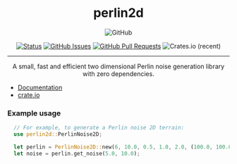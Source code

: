 <h1 align="center">perlin2d</h1>
<div align="center">

  <img alt="GitHub" src="https://img.shields.io/github/license/gp-97/perlin">

</div>
<div align="center">
  
  [![Status](https://img.shields.io/badge/status-active-success.svg)]()
  [![GitHub Issues](https://img.shields.io/github/issues/gp-97/perlin2d.svg)](https://github.com/gp-97/perlin2d/issues)
  [![GitHub Pull Requests](https://img.shields.io/github/issues-pr/gp-97/perlin2d.svg)](https://github.com/gp-97/perlin2d/pulls)
  ![Crates.io (recent)](https://img.shields.io/crates/dr/perlin2d?style=plastic)

</div>

---

<div align="center">
  
  <p align="center">A small, fast and efficient two dimensional Perlin noise generation library with zero dependencies.</p>
  
</div>

- [Documentation](https://docs.rs/perlin2d/0.2.0/perlin2d/index.html)
- [crate.io](https://crates.io/crates/perlin2d)

### Example usage
```rust
  // For example, to generate a Perlin noise 2D terrain:
  use perlin2d::PerlinNoise2D;

  let perlin = PerlinNoise2D::new(6, 10.0, 0.5, 1.0, 2.0, (100.0, 100.0), 101);
  let noise = perlin.get_noise(5.0, 10.0);
```
